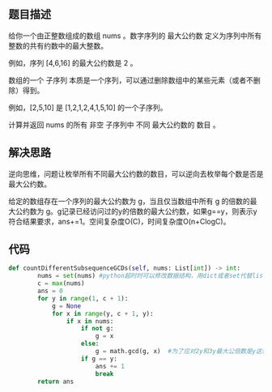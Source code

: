 ## 题目描述
给你一个由正整数组成的数组 nums 。数字序列的 最大公约数 定义为序列中所有整数的共有约数中的最大整数。

例如，序列 [4,6,16] 的最大公约数是 2 。

数组的一个 子序列 本质是一个序列，可以通过删除数组中的某些元素（或者不删除）得到。

例如，[2,5,10] 是 [1,2,1,2,4,1,5,10] 的一个子序列。

计算并返回 nums 的所有 非空 子序列中 不同 最大公约数的 数目 。



## 解决思路
逆向思维，问题让枚举所有不同最大公约数的数目，可以逆向去枚举每个数是否是最大公约数。

给定的数组存在一个序列的最大公约数为 g，当且仅当数组中所有 g 的倍数的最大公约数为 g。g记录已经访问过的y的倍数的最大公约数，如果g==y，则表示y符合结果要求，ans+=1。空间复杂度O(C)，时间复杂度O(n+ClogC)。


## 代码
```python
def countDifferentSubsequenceGCDs(self, nums: List[int]) -> int:
        nums = set(nums) #python超时时可以修改数据结构，用dict或者set代替list，会加速
        c = max(nums)
        ans = 0
        for y in range(1, c + 1):
            g = None
            for x in range(y, c + 1, y):
                if x in nums:
                    if not g:
                        g = x
                    else:
                        g = math.gcd(g, x)  #为了应对2y和3y最大公倍数是y这种情况
                    if g == y:
                        ans += 1
                        break
        return ans


```
